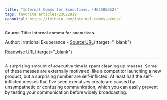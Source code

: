 ```yaml
---
title: "Internal Comms for Executives. (462585652)"
tags: favorite articles-23622819
canonical: https://lethain.com/internal-comms-execs/
---
```


Source Title: Internal comms for executives.

Author: Irrational Exuberance - [Source URL](https://lethain.com/internal-comms-execs/){:target="_blank"}

[Readwise URL](https://readwise.io/open/462585652){:target="_blank"}

---

A surprising amount of executive time is spent cleaning up messes. Some of these messes are externally motivated, like a competitor launching a new product, but a surprising number are self-inflicted. At least half the self-inflicted messes that I’ve seen executives create are caused by unsympathetic or confusing communication, which you can easily prevent by testing your communication before widely broadcasting.
